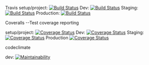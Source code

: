 Travis setup/project: [![Build Status](https://travis-ci.com/Nnadozie/paw.svg?branch=setup/project)](https://travis-ci.com/Nnadozie/paw)
Dev: [![Build Status](https://travis-ci.com/Nnadozie/paw.svg?branch=dev)](https://travis-ci.com/Nnadozie/paw)
Staging: [![Build Status](https://travis-ci.com/Nnadozie/paw.svg?branch=staging)](https://travis-ci.com/Nnadozie/paw)
Production: [![Build Status](https://travis-ci.com/Nnadozie/paw.svg?branch=master)](https://travis-ci.com/Nnadozie/paw)

Coveralls --Test coverage reporting

setup/project: [![Coverage Status](https://coveralls.io/repos/github/Nnadozie/paw/badge.svg?branch=setup/project)](https://coveralls.io/github/Nnadozie/paw?branch=setup/project)
Dev: [![Coverage Status](https://coveralls.io/repos/github/Nnadozie/paw/badge.svg?branch=dev)](https://coveralls.io/github/Nnadozie/paw?branch=dev)
Staging: [![Coverage Status](https://coveralls.io/repos/github/Nnadozie/paw/badge.svg?branch=staging)](https://coveralls.io/github/Nnadozie/paw?branch=staging)
Production [![Coverage Status](https://coveralls.io/repos/github/Nnadozie/paw/badge.svg?branch=master)](https://coveralls.io/github/Nnadozie/paw?branch=master)

codeclimate 

dev: [![Maintainability](https://api.codeclimate.com/v1/badges/c5d3506b2e15785bb622/maintainability)](https://codeclimate.com/github/Nnadozie/paw/maintainability)